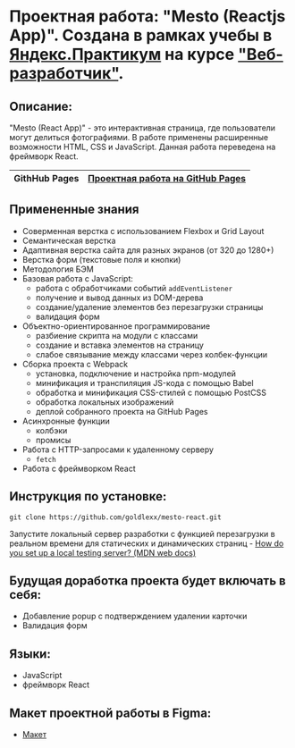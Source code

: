# Проектная работа: "Mesto (Reactjs App)". Создана в рамках учебы в [Яндекс.Практикум](https://praktikum.yandex.ru/) на курсе ["Веб-разработчик"](https://praktikum.yandex.ru/web/).

## Описание:

"Mesto (React App)" - это интерактивная страница, где пользователи могут делиться фотографиями. В работе применены расширенные возможности HTML, CSS и JavaScript.
Данная работа переведена на фреймворк React.

| **GithHub Pages** | [Проектная работа на GitHub Pages](https://goldlexx.github.io/mesto-react/) |
| ----------------- | -------------------------------------------------------------------- |

## Примененные знания
* Соверменная верстка с использованием Flexbox и Grid Layout
* Семантическая верстка
* Адаптивная верстка сайта для разных экранов (от 320 до 1280+)
* Верстка форм (текстовые поля и кнопки)
* Методология БЭМ
* Базовая работа с JavaScript:
  - работа с обработчиками событий `addEventListener`
  - получение и вывод данных из DOM-дерева
  - создание/удаление элементов без перезагрузки страницы
  - валидация форм
* Объектно-ориентированное программирование
  - разбиение скрипта на модули с классами
  - создание и вставка элементов на страницу
  - слабое связывание между классами через колбек-функции
* Сборка проекта с Webpack
  - установка, подключение и настройка npm-модулей
  - минификация и транспиляция JS-кода с помощью Babel
  - обработка и минификация CSS-стилей с помощью PostCSS
  - обработка локальных изображений
  - деплой собранного проекта на GitHub Pages
* Асинхронные функции
  - колбэки
  - промисы
* Работа с HTTP-запросами к удаленному серверу
  - `fetch`
* Работа с фреймворком React

## Инструкция по установке:

```
git clone https://github.com/goldlexx/mesto-react.git
```
Запустите локальный сервер разработки с функцией перезагрузки в реальном времени для статических и динамических страниц - [How do you set up a local testing server? (MDN web docs)](https://developer.mozilla.org/en-US/docs/Learn/Common_questions/set_up_a_local_testing_server)


## Будущая доработка проекта будет включать в себя:

* Добавление popup с подтверждением удалении карточки
* Валидация форм

## Языки:

* JavaScript
* фреймворк React

## Макет проектной работы в Figma:

* [Макет](https://www.figma.com/file/2cn9N9jSkmxD84oJik7xL7/JavaScript.-Sprint-4?node-id=0%3A1)









